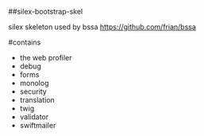 ##silex-bootstrap-skel

silex skeleton used by bssa https://github.com/frian/bssa

#contains

* the web profiler
* debug
* forms
* monolog
* security
* translation
* twig
* validator
* swiftmailer
